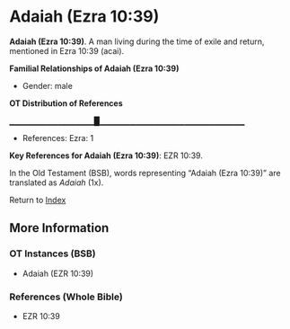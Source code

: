 # Adaiah (Ezra 10:39)
**Adaiah (Ezra 10:39)**. 
A man living during the time of exile and return, mentioned in Ezra 10:39 (acai). 




**Familial Relationships of Adaiah (Ezra 10:39)**


* Gender: male


**OT Distribution of References**

▁▁▁▁▁▁▁▁▁▁▁▁▁▁█▁▁▁▁▁▁▁▁▁▁▁▁▁▁▁▁▁▁▁▁▁▁▁▁
* References: Ezra: 1



**Key References for Adaiah (Ezra 10:39)**: 
EZR 10:39. 


In the Old Testament (BSB), words representing “Adaiah (Ezra 10:39)” are translated as 
*Adaiah* (1x). 




Return to [Index](00-Index.md)

## More Information

### OT Instances (BSB)

* Adaiah (EZR 10:39)



### References (Whole Bible)

* EZR 10:39



